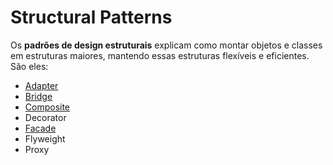 # Structural Patterns

Os **padrões de design estruturais** explicam como montar objetos e classes em estruturas maiores, mantendo essas estruturas flexíveis e eficientes. São eles: 

* [Adapter](https://github.com/KailanySousa/design-patterns-typescript/tree/main/design-patterns/structural/adapter)
* [Bridge](https://github.com/KailanySousa/design-patterns-typescript/tree/main/design-patterns/structural/bridge)
* [Composite](https://github.com/KailanySousa/design-patterns-typescript/tree/main/design-patterns/structural/composite)
* Decorator
* [Facade](https://github.com/KailanySousa/design-patterns-typescript/tree/main/design-patterns/structural/facade)
* Flyweight
* Proxy